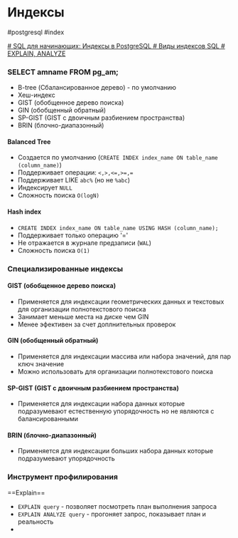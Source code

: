 # Индексы
#postgresql #index

[# SQL для начинающих: Индексы в PostgreSQL # Виды индексов SQL # EXPLAIN, ANALYZE](https://www.youtube.com/watch?v=4HZl-PkFTbA)
### SELECT amname FROM pg_am;
- B-tree (Сбалансированное дерево) - по умолчанию
- Хеш-индекс
- GIST (обобщенное дерево поиска)
- GIN (обобщенный обратный)
- SP-GIST (GIST с двоичным разбиением пространства)
- BRIN (блочно-диапазонный)

#### Balanced Tree
- Создается по умолчанию (`CREATE INDEX index_name ON table_name (column_name)`)
- Поддерживает операции:
	`<,>,<=,>=,=`
-  Поддерживает LIKE `abc%` (но не `%abc`)
- Индексирует `NULL`
- Сложность поиска `O(logN)`

#### Hash index
- `CREATE INDEX index_name ON table_name USING HASH (column_name);`
- Поддерживает только операцию '='
- Не отражается в журнале предзаписи (`WAL`)
- Сложность поиска `O(1)`

### Специализированные индексы

#### GIST (обобщенное дерево поиска)
- Применяется для индексации геометрических данных и текстовых для организации полнотекстового поиска
- Занимает меньше места на диске чем GIN
- Менее эфективен за счет доплнительных проверок
#### GIN (обобщенный обратный)
- Применяется для индексации массива или набора значений, для пар ключ значение
- Можно использовать для организации полнотекстового поиска

#### SP-GIST (GIST с двоичным разбиением пространства)
- Применяется для индексации набора данных которые подразумевают естественную упорядочность но не являются с балансированными
#### BRIN (блочно-диапазонный)
- Применяется для индексации больших набора данных которые подразумевают упорядочность 

### Инструмент профилирования

==Explain==
- `EXPLAIN query` - позволяет посмотреть план выполнения запроса
- `EXPLAIN ANALYZE query` - прогоняет запрос, показывает план и реальность
- 